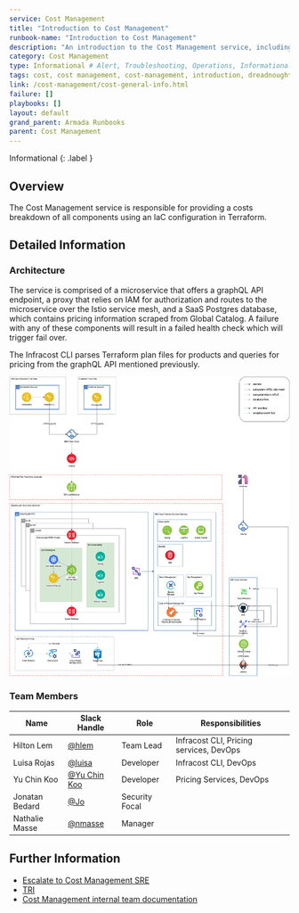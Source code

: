 ```yaml
---
service: Cost Management
title: "Introduction to Cost Management"
runbook-name: "Introduction to Cost Management"
description: "An introduction to the Cost Management service, including architecture overview, architecture, and relevant links."
category: Cost Management
type: Informational # Alert, Troubleshooting, Operations, Informational
tags: cost, cost management, cost-management, introduction, dreadnought, service team, service
link: /cost-management/cost-general-info.html
failure: []
playbooks: []
layout: default
grand_parent: Armada Runbooks
parent: Cost Management
---
```


Informational
{: .label }

## Overview

The Cost Management service is responsible for providing a costs breakdown of all components using an IaC configuration in Terraform.

## Detailed Information

### Architecture

The service is comprised of a microservice that offers a graphQL API endpoint, a proxy that relies on IAM for authorization and routes to the microservice over the Istio service mesh, and a SaaS Postgres database, which contains pricing information scraped from Global Catalog. A failure with any of these components will result in a failed health check which will trigger fail over.

The Infracost CLI parses Terraform plan files for products and queries for pricing from the graphQL API mentioned previously.

<img src="assets/cost-management-architecture-diagram-dreadnought-2024Q3.png" width="800px">

### Team Members

| Name           | Slack Handle                                                      | Role           | Responsibilities                        |
| -------------- | ----------------------------------------------------------------- | -------------- | --------------------------------------- |
| Hilton Lem     | [@hlem](https://ibm.enterprise.slack.com/archives/D020EQCE7S6)    | Team Lead      | Infracost CLI, Pricing services, DevOps |
| Luisa Rojas    | [@luisa](https://ibm.enterprise.slack.com/team/U01KR7CMDFS)       | Developer      | Infracost CLI, DevOps                   |
| Yu Chin Koo    | [@Yu Chin Koo](https://ibm.enterprise.slack.com/team/U01HVBZNW3F) | Developer      | Pricing Services, DevOps                |
| Jonatan Bedard | [@Jo](https://ibm.enterprise.slack.com/team/U028PAJQVK3)          | Security Focal |                                         |
| Nathalie Masse | [@nmasse](https://ibm.enterprise.slack.com/team/W4EBQMEN8)        | Manager        |                                         |

## Further Information

* [Escalate to Cost Management SRE](./escalate-to-cost-management.html)
* [TRI](https://github.ibm.com/ibmcloud/CostEstimation/blob/master/Architecture/TRI-PlatformNext.md)
* [Cost Management internal team documentation](https://github.ibm.com/dataops/cost-management-docs-internal)
